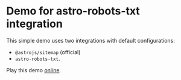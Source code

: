 # Demo for astro-robots-txt integration

This simple demo uses two integrations with default configurations:

- `@astrojs/sitemap` (official)
- `astro-robots-txt`.

Play this demo [online](https://stackblitz.com/fork/github/alextim/astro-lib/tree/main/examples/robots-txt/basic).
